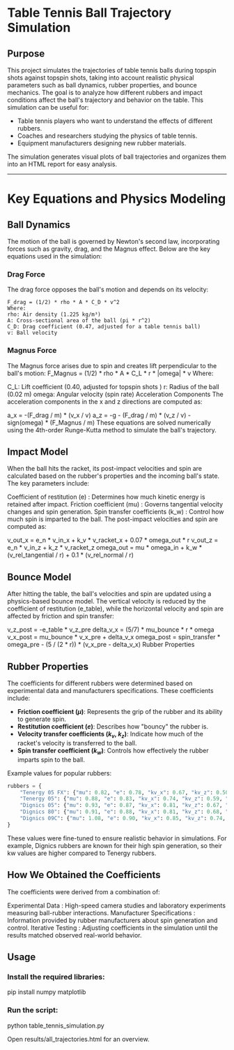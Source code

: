 # Table Tennis Ball Trajectory Simulation

## Purpose
This project simulates the trajectories of table tennis balls during topspin shots against topspin shots, taking into account realistic physical parameters such as ball dynamics, rubber properties, and bounce mechanics. The goal is to analyze how different rubbers and impact conditions affect the ball's trajectory and behavior on the table. This simulation can be useful for:
- Table tennis players who want to understand the effects of different rubbers.
- Coaches and researchers studying the physics of table tennis.
- Equipment manufacturers designing new rubber materials.

The simulation generates visual plots of ball trajectories and organizes them into an HTML report for easy analysis.

---


# Key Equations and Physics Modeling
## Ball Dynamics
The motion of the ball is governed by Newton's second law, incorporating forces such as gravity, drag, and the Magnus effect. Below are the key equations used in the simulation:

### Drag Force
The drag force opposes the ball's motion and depends on its velocity:

```
F_drag = (1/2) * rho * A * C_D * v^2
Where:
rho: Air density (1.225 kg/m³)
A: Cross-sectional area of the ball (pi * r^2)
C_D: Drag coefficient (0.47, adjusted for a table tennis ball)
v: Ball velocity
```
### Magnus Force
The Magnus force arises due to spin and creates lift perpendicular to the ball's motion:
F_Magnus = (1/2) * rho * A * C_L * r * |omega| * v
Where:

C_L: Lift coefficient (0.40, adjusted for topspin shots )
r: Radius of the ball (0.02 m)
omega: Angular velocity (spin rate)
Acceleration Components
The acceleration components in the x and z directions are computed as:

a_x = -(F_drag / m) * (v_x / v)
a_z = -g - (F_drag / m) * (v_z / v) - sign(omega) * (F_Magnus / m)
These equations are solved numerically using the 4th-order Runge-Kutta method to simulate the ball's trajectory.

## Impact Model
When the ball hits the racket, its post-impact velocities and spin are calculated based on the rubber's properties and the incoming ball's state. The key parameters include:

Coefficient of restitution (e) : Determines how much kinetic energy is retained after impact.
Friction coefficient (mu) : Governs tangential velocity changes and spin generation.
Spin transfer coefficients (k_w) : Control how much spin is imparted to the ball.
The post-impact velocities and spin are computed as:

v_out_x = e_n * v_in_x + k_v * v_racket_x + 0.07 * omega_out * r
v_out_z = e_n * v_in_z + k_z * v_racket_z
omega_out = mu * omega_in + k_w * (v_rel_tangential / r) + 0.1 * (v_rel_normal / r)
## Bounce Model
After hitting the table, the ball's velocities and spin are updated using a physics-based bounce model. The vertical velocity is reduced by the coefficient of restitution (e_table), while the horizontal velocity and spin are affected by friction and spin transfer:

v_z_post = -e_table * v_z_pre
delta_v_x = (5/7) * mu_bounce * r * omega
v_x_post = mu_bounce * v_x_pre + delta_v_x
omega_post = spin_transfer * omega_pre - (5 / (2 * r)) * (v_x_pre - delta_v_x)
Rubber Properties

## Rubber Properties
The coefficients for different rubbers were determined based on experimental data and manufacturers specifications. These coefficients include:
- **Friction coefficient ($\mu$)**: Represents the grip of the rubber and its ability to generate spin.
- **Restitution coefficient ($e$)**: Describes how "bouncy" the rubber is.
- **Velocity transfer coefficients ($k_v$, $k_z$)**: Indicate how much of the racket's velocity is transferred to the ball.
- **Spin transfer coefficient ($k_w$)**: Controls how effectively the rubber imparts spin to the ball.

Example values for popular rubbers:
```python
rubbers = {
    "Tenergy 05 FX": {"mu": 0.82, "e": 0.78, "kv_x": 0.67, "kv_z": 0.50, "kw": 0.75},
    "Tenergy 05": {"mu": 0.88, "e": 0.83, "kv_x": 0.74, "kv_z": 0.59, "kw": 0.85},
    "Dignics 05": {"mu": 0.93, "e": 0.87, "kv_x": 0.81, "kv_z": 0.67, "kw": 0.90},
    "Dignics 80": {"mu": 0.91, "e": 0.88, "kv_x": 0.81, "kv_z": 0.68, "kw": 0.90},
    "Dignics 09C": {"mu": 1.08, "e": 0.90, "kv_x": 0.85, "kv_z": 0.74, "kw": 1.05}
}
```

These values were fine-tuned to ensure realistic behavior in simulations. For example, Dignics rubbers are known for their high spin generation, so their kw values are higher compared to Tenergy rubbers.

## How We Obtained the Coefficients
The coefficients were derived from a combination of:

Experimental Data : High-speed camera studies and laboratory experiments measuring ball-rubber interactions.
Manufacturer Specifications : Information provided by rubber manufacturers about spin generation and control.
Iterative Testing : Adjusting coefficients in the simulation until the results matched observed real-world behavior.

## Usage
### Install the required libraries:
pip install numpy matplotlib

### Run the script:
python table_tennis_simulation.py

Open results/all_trajectories.html for an overview.